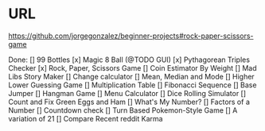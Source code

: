# URL

https://github.com/jorgegonzalez/beginner-projects#rock-paper-scissors-game

Done:
[] 99 Bottles
[x] Magic 8 Ball (@TODO GUI)
[x] Pythagorean Triples Checker
[x] Rock, Paper, Scissors Game
[] Coin Estimator By Weight
[] Mad Libs Story Maker
[] Change calculator
[] Mean, Median and Mode
[] Higher Lower Guessing Game
[] Multiplication Table
[] Fibonacci Sequence
[] Base Jumper
[] Hangman Game
[] Menu Calculator
[] Dice Rolling Simulator
[] Count and Fix Green Eggs and Ham
[] What's My Number?
[] Factors of a Number
[] Countdown check
[] Turn Based Pokemon-Style Game
[] A variation of 21
[] Compare Recent reddit Karma
